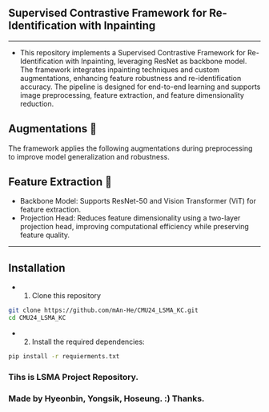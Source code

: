 ## Supervised Contrastive Framework for Re-Identification with Inpainting 

<hr>

- This repository implements a Supervised Contrastive Framework for Re-Identification with Inpainting, leveraging ResNet as backbone model. The framework integrates inpainting techniques and custom augmentations, enhancing feature robustness and re-identification accuracy. The pipeline is designed for end-to-end learning and supports image preprocessing, feature extraction, and feature dimensionality reduction.

## Augmentations 📘
The framework applies the following augmentations during preprocessing to improve model generalization and robustness.

## Feature Extraction 📘
- Backbone Model: Supports ResNet-50 and Vision Transformer (ViT) for feature extraction.
- Projection Head: Reduces feature dimensionality using a two-layer projection head, improving computational efficiency while preserving feature quality.

<hr>

## Installation 

- 1. Clone this repository
```bash
git clone https://github.com/mAn-He/CMU24_LSMA_KC.git 
cd CMU24_LSMA_KC
```

- 2. Install the required dependencies:
```bash
pip install -r requierments.txt
```

### Tihs is LSMA Project Repository. 
### Made by Hyeonbin, Yongsik, Hoseung. :) Thanks.
